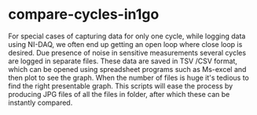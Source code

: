 # compare-cycles-in1go
For special cases of capturing data for only one cycle, while logging data using NI-DAQ, we often end up getting an open loop where close loop is desired. Due presence of noise in sensitive measurements several cycles are logged in separate files. These data are saved in TSV /CSV format, which can be opened using spreadsheet programs such as Ms-excel and then plot to see the graph. When the number of files is huge it's tedious to find the right presentable graph. This scripts will ease the process by producing JPG files of all the files in folder, after which these can be instantly compared.
